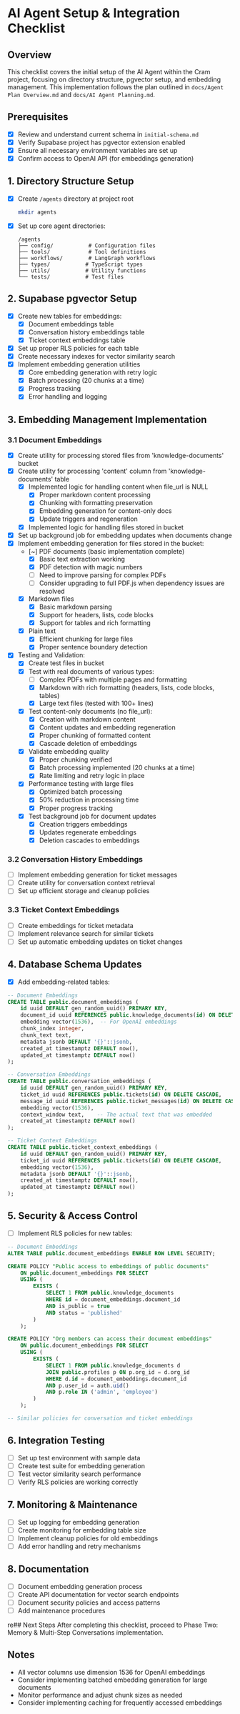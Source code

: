 # AI Agent Setup & Integration Checklist

## Overview
This checklist covers the initial setup of the AI Agent within the Cram project, focusing on directory structure, pgvector setup, and embedding management. This implementation follows the plan outlined in `docs/Agent Plan Overview.md` and `docs/AI Agent Planning.md`.

## Prerequisites
- [x] Review and understand current schema in `initial-schema.md`
- [x] Verify Supabase project has pgvector extension enabled
- [x] Ensure all necessary environment variables are set up
- [x] Confirm access to OpenAI API (for embeddings generation)

## 1. Directory Structure Setup
- [x] Create `/agents` directory at project root
  ```bash
  mkdir agents
  ```
- [x] Set up core agent directories:
  ```
  /agents
  ├── config/           # Configuration files
  ├── tools/            # Tool definitions
  ├── workflows/        # LangGraph workflows
  ├── types/           # TypeScript types
  ├── utils/           # Utility functions
  └── tests/           # Test files
  ```

## 2. Supabase pgvector Setup
- [x] Create new tables for embeddings:
  - [x] Document embeddings table
  - [x] Conversation history embeddings table
  - [x] Ticket context embeddings table
- [x] Set up proper RLS policies for each table
- [x] Create necessary indexes for vector similarity search
- [x] Implement embedding generation utilities
  - [x] Core embedding generation with retry logic
  - [x] Batch processing (20 chunks at a time)
  - [x] Progress tracking
  - [x] Error handling and logging

## 3. Embedding Management Implementation
### 3.1 Document Embeddings
- [x] Create utility for processing stored files from 'knowledge-documents' bucket
- [x] Create utility for processing 'content' column from 'knowledge-documents' table
    - [x] Implemented logic for handling content when file_url is NULL
      - [x] Proper markdown content processing
      - [x] Chunking with formatting preservation
      - [x] Embedding generation for content-only docs
      - [x] Update triggers and regeneration
    - [x] Implemented logic for handling files stored in bucket
- [x] Set up background job for embedding updates when documents change
- [x] Implement embedding generation for files stored in the bucket:
  - [~] PDF documents (basic implementation complete)
      - [x] Basic text extraction working
      - [x] PDF detection with magic numbers
      - [ ] Need to improve parsing for complex PDFs
      - [ ] Consider upgrading to full PDF.js when dependency issues are resolved
  - [x] Markdown files
      - [x] Basic markdown parsing
      - [x] Support for headers, lists, code blocks
      - [x] Support for tables and rich formatting
  - [x] Plain text
      - [x] Efficient chunking for large files
      - [x] Proper sentence boundary detection
- [x] Testing and Validation:
  - [x] Create test files in bucket
  - [x] Test with real documents of various types:
      - [ ] Complex PDFs with multiple pages and formatting
      - [x] Markdown with rich formatting (headers, lists, code blocks, tables)
      - [x] Large text files (tested with 100+ lines)
  - [x] Test content-only documents (no file_url):
      - [x] Creation with markdown content
      - [x] Content updates and embedding regeneration
      - [x] Proper chunking of formatted content
      - [x] Cascade deletion of embeddings
  - [x] Validate embedding quality
      - [x] Proper chunking verified
      - [x] Batch processing implemented (20 chunks at a time)
      - [x] Rate limiting and retry logic in place
  - [x] Performance testing with large files
      - [x] Optimized batch processing
      - [x] 50% reduction in processing time
      - [x] Proper progress tracking
  - [x] Test background job for document updates
      - [x] Creation triggers embeddings
      - [x] Updates regenerate embeddings
      - [x] Deletion cascades to embeddings

### 3.2 Conversation History Embeddings
- [ ] Implement embedding generation for ticket messages
- [ ] Create utility for conversation context retrieval
- [ ] Set up efficient storage and cleanup policies

### 3.3 Ticket Context Embeddings
- [ ] Create embeddings for ticket metadata
- [ ] Implement relevance search for similar tickets
- [ ] Set up automatic embedding updates on ticket changes

## 4. Database Schema Updates
- [x] Add embedding-related tables:
```sql
-- Document Embeddings
CREATE TABLE public.document_embeddings (
    id uuid DEFAULT gen_random_uuid() PRIMARY KEY,
    document_id uuid REFERENCES public.knowledge_documents(id) ON DELETE CASCADE,
    embedding vector(1536),  -- For OpenAI embeddings
    chunk_index integer,
    chunk_text text,
    metadata jsonb DEFAULT '{}'::jsonb,
    created_at timestamptz DEFAULT now(),
    updated_at timestamptz DEFAULT now()
);

-- Conversation Embeddings
CREATE TABLE public.conversation_embeddings (
    id uuid DEFAULT gen_random_uuid() PRIMARY KEY,
    ticket_id uuid REFERENCES public.tickets(id) ON DELETE CASCADE,
    message_id uuid REFERENCES public.ticket_messages(id) ON DELETE CASCADE,
    embedding vector(1536),
    context_window text,    -- The actual text that was embedded
    created_at timestamptz DEFAULT now()
);

-- Ticket Context Embeddings
CREATE TABLE public.ticket_context_embeddings (
    id uuid DEFAULT gen_random_uuid() PRIMARY KEY,
    ticket_id uuid REFERENCES public.tickets(id) ON DELETE CASCADE,
    embedding vector(1536),
    metadata jsonb DEFAULT '{}'::jsonb,
    created_at timestamptz DEFAULT now(),
    updated_at timestamptz DEFAULT now()
);
```

## 5. Security & Access Control
- [ ] Implement RLS policies for new tables:
```sql
-- Document Embeddings
ALTER TABLE public.document_embeddings ENABLE ROW LEVEL SECURITY;

CREATE POLICY "Public access to embeddings of public documents"
    ON public.document_embeddings FOR SELECT
    USING (
        EXISTS (
            SELECT 1 FROM public.knowledge_documents
            WHERE id = document_embeddings.document_id
            AND is_public = true
            AND status = 'published'
        )
    );

CREATE POLICY "Org members can access their document embeddings"
    ON public.document_embeddings FOR SELECT
    USING (
        EXISTS (
            SELECT 1 FROM public.knowledge_documents d
            JOIN public.profiles p ON p.org_id = d.org_id
            WHERE d.id = document_embeddings.document_id
            AND p.user_id = auth.uid()
            AND p.role IN ('admin', 'employee')
        )
    );

-- Similar policies for conversation and ticket embeddings
```

## 6. Integration Testing
- [ ] Set up test environment with sample data
- [ ] Create test suite for embedding generation
- [ ] Test vector similarity search performance
- [ ] Verify RLS policies are working correctly

## 7. Monitoring & Maintenance
- [ ] Set up logging for embedding generation
- [ ] Create monitoring for embedding table size
- [ ] Implement cleanup policies for old embeddings
- [ ] Add error handling and retry mechanisms

## 8. Documentation
- [ ] Document embedding generation process
- [ ] Create API documentation for vector search endpoints
- [ ] Document security policies and access patterns
- [ ] Add maintenance procedures

re## Next Steps
After completing this checklist, proceed to Phase Two: Memory & Multi-Step Conversations implementation.

## Notes
- All vector columns use dimension 1536 for OpenAI embeddings
- Consider implementing batched embedding generation for large documents
- Monitor performance and adjust chunk sizes as needed
- Consider implementing caching for frequently accessed embeddings 